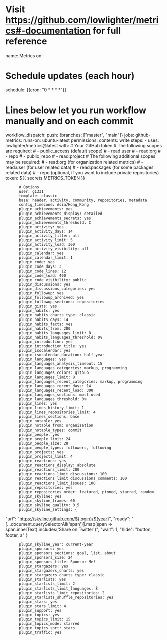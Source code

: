 # Visit https://github.com/lowlighter/metrics#-documentation for full reference
name: Metrics
on:
  # Schedule updates (each hour)
  schedule: [{cron: "0 * * * *"}]
  # Lines below let you run workflow manually and on each commit
  workflow_dispatch:
  push: {branches: ["master", "main"]}
jobs:
  github-metrics:
    runs-on: ubuntu-latest
    permissions:
      contents: write
    steps:
      - uses: lowlighter/metrics@latest
        with:
          # Your GitHub token
          # The following scopes are required:
          #  - public_access (default scope)
          #  - read:user
          #  - read:org
          #  - repo
          #  - public_repo
          #  - read:project
          # The following additional scopes may be required:
          #  - read:org      (for organization related metrics)
          #  - read:user     (for user related data)
          #  - read:packages (for some packages related data)
          #  - repo          (optional, if you want to include private repositories)
          token: ${{ secrets.METRICS_TOKEN }}

          # Options
          user: g1331
          template: classic
          base: header, activity, community, repositories, metadata
          config_timezone: Asia/Hong_Kong
          plugin_achievements: yes
          plugin_achievements_display: detailed
          plugin_achievements_secrets: yes
          plugin_achievements_threshold: C
          plugin_activity: yes
          plugin_activity_days: 14
          plugin_activity_filter: all
          plugin_activity_limit: 5
          plugin_activity_load: 300
          plugin_activity_visibility: all
          plugin_calendar: yes
          plugin_calendar_limit: 1
          plugin_code: yes
          plugin_code_days: 3
          plugin_code_lines: 12
          plugin_code_load: 400
          plugin_code_visibility: public
          plugin_discussions: yes
          plugin_discussions_categories: yes
          plugin_followup: yes
          plugin_followup_archived: yes
          plugin_followup_sections: repositories
          plugin_gists: yes
          plugin_habits: yes
          plugin_habits_charts_type: classic
          plugin_habits_days: 14
          plugin_habits_facts: yes
          plugin_habits_from: 200
          plugin_habits_languages_limit: 8
          plugin_habits_languages_threshold: 0%
          plugin_introduction: yes
          plugin_introduction_title: yes
          plugin_isocalendar: yes
          plugin_isocalendar_duration: half-year
          plugin_languages: yes
          plugin_languages_analysis_timeout: 15
          plugin_languages_categories: markup, programming
          plugin_languages_colors: github
          plugin_languages_limit: 8
          plugin_languages_recent_categories: markup, programming
          plugin_languages_recent_days: 14
          plugin_languages_recent_load: 300
          plugin_languages_sections: most-used
          plugin_languages_threshold: 0%
          plugin_lines: yes
          plugin_lines_history_limit: 1
          plugin_lines_repositories_limit: 4
          plugin_lines_sections: base
          plugin_notable: yes
          plugin_notable_from: organization
          plugin_notable_types: commit
          plugin_people: yes
          plugin_people_limit: 24
          plugin_people_size: 28
          plugin_people_types: followers, following
          plugin_projects: yes
          plugin_projects_limit: 4
          plugin_reactions: yes
          plugin_reactions_display: absolute
          plugin_reactions_limit: 200
          plugin_reactions_limit_discussions: 100
          plugin_reactions_limit_discussions_comments: 100
          plugin_reactions_limit_issues: 100
          plugin_repositories: yes
          plugin_repositories_order: featured, pinned, starred, random
          plugin_skyline: yes
          plugin_skyline_frames: 60
          plugin_skyline_quality: 0.5
          plugin_skyline_settings: {
  "url": "https://skyline.github.com/${login}/${year}",
  "ready": "[...document.querySelectorAll('span')].map(span => span.innerText).includes('Share on Twitter')",
  "wait": 1,
  "hide": "button, footer, a"
}

          plugin_skyline_year: current-year
          plugin_sponsors: yes
          plugin_sponsors_sections: goal, list, about
          plugin_sponsors_size: 24
          plugin_sponsors_title: Sponsor Me!
          plugin_stargazers: yes
          plugin_stargazers_charts: yes
          plugin_stargazers_charts_type: classic
          plugin_starlists: yes
          plugin_starlists_limit: 2
          plugin_starlists_limit_languages: 8
          plugin_starlists_limit_repositories: 2
          plugin_starlists_shuffle_repositories: yes
          plugin_stars: yes
          plugin_stars_limit: 4
          plugin_support: yes
          plugin_topics: yes
          plugin_topics_limit: 15
          plugin_topics_mode: starred
          plugin_topics_sort: stars
          plugin_traffic: yes
